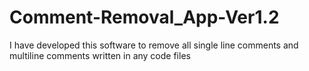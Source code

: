# Comment-Removal_App-Ver1.2
I have developed this software to remove all single line comments and multiline comments written in any code files
